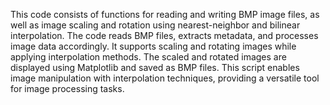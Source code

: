 This code consists of functions for reading and writing BMP image files, as well as image scaling and rotation using nearest-neighbor and bilinear interpolation. The code reads BMP files, extracts metadata, and processes image data accordingly. It supports scaling and rotating images while applying interpolation methods. The scaled and rotated images are displayed using Matplotlib and saved as BMP files. This script enables image manipulation with interpolation techniques, providing a versatile tool for image processing tasks.
